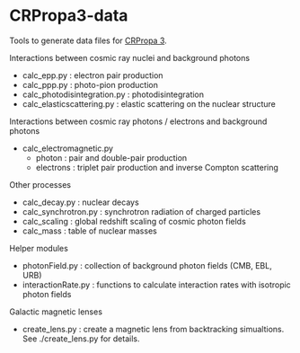 CRPropa3-data
=============

Tools to generate data files for [CRPropa 3](https://github.com/CRPropa/CRPropa3).

Interactions between cosmic ray nuclei and background photons
 - calc_epp.py : electron pair production
 - calc_ppp.py : photo-pion production
 - calc_photodisintegration.py : photodisintegration
 - calc_elasticscattering.py   : elastic scattering on the nuclear structure

Interactions between cosmic ray photons / electrons and background photons
 - calc_electromagnetic.py
    - photon    : pair and double-pair production
    - electrons : triplet pair production and inverse Compton scattering

Other processes
 - calc_decay.py : nuclear decays
 - calc_synchrotron.py : synchrotron radiation of charged particles
 - calc_scaling : global redshift scaling of cosmic photon fields
 - calc_mass : table of nuclear masses

Helper modules
 - photonField.py     : collection of background photon fields (CMB, EBL, URB)
 - interactionRate.py : functions to calculate interaction rates with isotropic photon fields

Galactic magnetic lenses
 - create_lens.py : create a magnetic lens from backtracking simualtions. See
	 ./create_lens.py for details.

